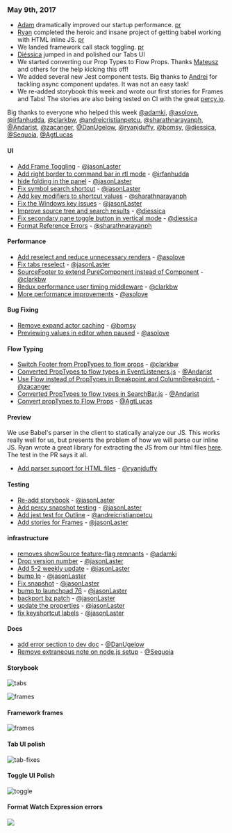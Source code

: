 ### May 9th, 2017

* [Adam][@asolove] dramatically improved our startup performance. [pr][pr-6]
* [Ryan][@ryanjduffy] completed the heroic and insane project of getting babel working with HTML inline JS. [pr][pr-23]
* We landed framework call stack toggling. [pr][pr-1]
* [Diéssica][@diessica] jumped in and polished our Tabs UI
* We started converting our Prop Types to Flow Props. Thanks [Mateusz][@Andarist] and others for the help kicking this off!
* We added several new Jest component tests. Big thanks to [Andrei][@andreicristianpetcu] for tackling async component updates. It was not an easy task!
* We re-added storybook this week and wrote our first stories for Frames and Tabs! The stories are also being tested on CI with the great [percy.io](http://percy.io).

Big thanks to everyone who helped this week [@adamki], [@asolove], [@irfanhudda], [@clarkbw], [@andreicristianpetcu], [@sharathnarayanph], [@Andarist], [@zacanger], [@DanUgelow], [@ryanjduffy], [@bomsy], [@diessica], [@Sequoia], [@AgtLucas]

#### UI

* [Add Frame Toggling][pr-1] - [@jasonLaster]
* [Add right border to command bar in rtl mode][pr-11] - [@irfanhudda]
* [hide folding in the panel][pr-15] - [@jasonLaster]
* [Fix symbol search shortcut][pr-16] - [@jasonLaster]
* [Add key modifiers to shortcut values][pr-18] - [@sharathnarayanph]
* [Fix the Windows key issues][pr-20] - [@jasonLaster]
* [Improve source tree and search results][pr-28] - [@diessica]
* [Fix secondary pane toggle button in vertical mode][pr-29] - [@diessica]
* [Format Reference Errors][pr-33] - [@sharathnarayanph]

#### Performance

* [Add reselect and reduce unnecessary renders][pr-6] - [@asolove]
* [Fix tabs reselect][pr-8] - [@jasonLaster]
* [SourceFooter to extend PureComponent instead of Component][pr-12] - [@clarkbw]
* [Redux performance user timing middleware][pr-25] - [@clarkbw]
* [More performance improvements][pr-27] - [@asolove]


#### Bug Fixing

* [Remove expand actor caching][pr-24] - [@bomsy]
* [Previewing values in editor when paused][pr-26] - [@asolove]


#### Flow Typing
* [Switch Footer from PropTypes to flow props][pr-13] - [@clarkbw]
* [Converted PropTypes to flow types in EventListeners.js][pr-19] - [@Andarist]
* [Use Flow instead of PropTypes in Breakpoint and ColumnBreakpoint.][pr-21] - [@zacanger]
* [Converted PropTypes to flow types in SearchBar.js][pr-30] - [@Andarist]
* [Convert propTypes to Flow Props][pr-34] - [@AgtLucas]


#### Preview

We use Babel's parser in the client to statically analyze our JS.
This works really well for us, but presents the problem of how we will parse
our inline JS. Ryan wrote a great library for extracting the JS from our html files [here](https://github.com/ryanjduffy/parse-script-tags). The test in the PR says it all.

* [Add parser support for HTML files][pr-23] - [@ryanjduffy]

#### Testing

* [Re-add storybook][pr-4] - [@jasonLaster]
* [Add percy snapshot testing][pr-14] - [@jasonLaster]
* [Add jest test for Outline][pr-17] - [@andreicristianpetcu]
* [Add stories for Frames][pr-36] - [@jasonLaster]

#### infrastructure

* [removes showSource feature-flag remnants][pr-0] - [@adamki]
* [Drop version number][pr-2] - [@jasonLaster]
* [Add 5-2 weekly update][pr-3] - [@jasonLaster]
* [bump lp][pr-5] - [@jasonLaster]
* [Fix snapshot][pr-7] - [@jasonLaster]
* [bump to launchpad 76][pr-9] - [@jasonLaster]
* [backport bz patch][pr-10] - [@jasonLaster]
* [update the properties][pr-31] - [@jasonLaster]
* [fix keyshortcut labels][pr-35] - [@jasonLaster]

#### Docs

* [add error section to dev doc][pr-22] - [@DanUgelow]
* [Remove extraneous note on node.js setup][pr-32] - [@Sequoia]


#### Storybook

![tabs](https://camo.githubusercontent.com/742899a7255d7bfd0f02a860b1aaac78d54c6fbf/687474703a2f2f672e7265636f726469742e636f2f6b76435a50447135636b2e676966)

![frames](https://camo.githubusercontent.com/50bc8493ff3dfeafc6652a4620ac1dd2c05e9791/687474703a2f2f672e7265636f726469742e636f2f747063303952794f6f552e676966)

#### Framework frames

![frames](https://camo.githubusercontent.com/00eeea03c674a65e9e55b11f9e6a15a8fbf1bef2/687474703a2f2f672e7265636f726469742e636f2f767662786457515130422e676966)

#### Tab UI polish

![tab-fixes](https://cloud.githubusercontent.com/assets/5303585/25777111/8f275250-32a9-11e7-931c-89b438eabae9.png)

#### Toggle UI Polish

![toggle](https://cloud.githubusercontent.com/assets/5303585/25778251/53503398-32cf-11e7-9664-a346fbb599b5.gif)

#### Format Watch Expression errors

![](https://cloud.githubusercontent.com/assets/16179366/25773629/4945144c-3246-11e7-92d2-7cccac19b28b.png)


[pr-0]:https://github.com/devtools-html/debugger.html/pull/2766
[pr-1]:https://github.com/devtools-html/debugger.html/pull/2774
[pr-2]:https://github.com/devtools-html/debugger.html/pull/2789
[pr-3]:https://github.com/devtools-html/debugger.html/pull/2783
[pr-4]:https://github.com/devtools-html/debugger.html/pull/2776
[pr-5]:https://github.com/devtools-html/debugger.html/pull/2803
[pr-6]:https://github.com/devtools-html/debugger.html/pull/2784
[pr-7]:https://github.com/devtools-html/debugger.html/pull/2795
[pr-8]:https://github.com/devtools-html/debugger.html/pull/2799
[pr-9]:https://github.com/devtools-html/debugger.html/pull/2793
[pr-10]:https://github.com/devtools-html/debugger.html/pull/2802
[pr-11]:https://github.com/devtools-html/debugger.html/pull/2798
[pr-12]:https://github.com/devtools-html/debugger.html/pull/2816
[pr-13]:https://github.com/devtools-html/debugger.html/pull/2805
[pr-14]:https://github.com/devtools-html/debugger.html/pull/2811
[pr-15]:https://github.com/devtools-html/debugger.html/pull/2807
[pr-16]:https://github.com/devtools-html/debugger.html/pull/2821
[pr-17]:https://github.com/devtools-html/debugger.html/pull/2815
[pr-18]:https://github.com/devtools-html/debugger.html/pull/2819
[pr-19]:https://github.com/devtools-html/debugger.html/pull/2830
[pr-20]:https://github.com/devtools-html/debugger.html/pull/2820
[pr-21]:https://github.com/devtools-html/debugger.html/pull/2823
[pr-22]:https://github.com/devtools-html/debugger.html/pull/2824
[pr-23]:https://github.com/devtools-html/debugger.html/pull/2810
[pr-24]:https://github.com/devtools-html/debugger.html/pull/2826
[pr-25]:https://github.com/devtools-html/debugger.html/pull/2825
[pr-26]:https://github.com/devtools-html/debugger.html/pull/2818
[pr-27]:https://github.com/devtools-html/debugger.html/pull/2828
[pr-28]:https://github.com/devtools-html/debugger.html/pull/2836
[pr-29]:https://github.com/devtools-html/debugger.html/pull/2837
[pr-30]:https://github.com/devtools-html/debugger.html/pull/2831
[pr-31]:https://github.com/devtools-html/debugger.html/pull/2845
[pr-32]:https://github.com/devtools-html/debugger.html/pull/2847
[pr-33]:https://github.com/devtools-html/debugger.html/pull/2833
[pr-34]:https://github.com/devtools-html/debugger.html/pull/2842
[pr-35]:https://github.com/devtools-html/debugger.html/pull/2846
[pr-36]:https://github.com/devtools-html/debugger.html/pull/2839

[@adamki]:http://github.com/adamki
[@jasonLaster]:http://github.com/jasonLaster
[@asolove]:http://github.com/asolove
[@irfanhudda]:http://github.com/irfanhudda
[@clarkbw]:http://github.com/clarkbw
[@andreicristianpetcu]:http://github.com/andreicristianpetcu
[@sharathnarayanph]:http://github.com/sharathnarayanph
[@Andarist]:http://github.com/Andarist
[@zacanger]:http://github.com/zacanger
[@DanUgelow]:http://github.com/DanUgelow
[@ryanjduffy]:http://github.com/ryanjduffy
[@bomsy]:http://github.com/bomsy
[@diessica]:http://github.com/diessica
[@Sequoia]:http://github.com/Sequoia
[@AgtLucas]:http://github.com/AgtLucas
